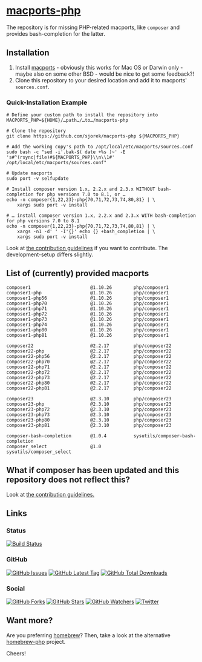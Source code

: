 # [macports-php](https://sjorek.github.io/macports-php/)

The repository is for missing PHP-related macports, like `composer` and
provides bash-completion for the latter.

## Installation

1. Install [macports](https://www.macports.org) - obviously this works
   for Mac OS or Darwin only - maybe also on some other BSD - would be
   nice to get some feedback?!
2. Clone this repository to your desired location and add it to macports'
   `sources.conf`.

### Quick-Installation Example

```console
# Define your custom path to install the repository into
MACPORTS_PHP=${HOME}/…path…/…to…/macports-php

# Clone the repository
git clone https://github.com/sjorek/macports-php ${MACPORTS_PHP}

# Add the working copy's path to /opt/local/etc/macports/sources.conf
sudo bash -c "sed -i'.bak-$( date +%s )~' -E 's#^(rsync|file)#${MACPORTS_PHP}\\n\\1#' /opt/local/etc/macports/sources.conf"

# Update macports
sudo port -v selfupdate

# Install composer version 1.x, 2.2.x and 2.3.x WITHOUT bash-completion for php versions 7.0 to 8.1, or …
echo -n composer{1,22,23}-php{70,71,72,73,74,80,81} | \
    xargs sudo port -v install

# … install composer version 1.x, 2.2.x and 2.3.x WITH bash-completion for php versions 7.0 to 8.1
echo -n composer{1,22,23}-php{70,71,72,73,74,80,81} | \
    xargs -n1 -d' ' -I'{}' echo {} +bash_completion | \
    xargs sudo port -v install
```

Look at [the contribution guidelines](CONTRIBUTING.md) if you want to
contribute. The development-setup differs slightly.

## List of (currently) provided macports

    composer1                      @1.10.26        php/composer1
    composer1-php                  @1.10.26        php/composer1
    composer1-php56                @1.10.26        php/composer1
    composer1-php70                @1.10.26        php/composer1
    composer1-php71                @1.10.26        php/composer1
    composer1-php72                @1.10.26        php/composer1
    composer1-php73                @1.10.26        php/composer1
    composer1-php74                @1.10.26        php/composer1
    composer1-php80                @1.10.26        php/composer1
    composer1-php81                @1.10.26        php/composer1

    composer22                     @2.2.17         php/composer22
    composer22-php                 @2.2.17         php/composer22
    composer22-php56               @2.2.17         php/composer22
    composer22-php70               @2.2.17         php/composer22
    composer22-php71               @2.2.17         php/composer22
    composer22-php72               @2.2.17         php/composer22
    composer22-php73               @2.2.17         php/composer22
    composer22-php80               @2.2.17         php/composer22
    composer22-php81               @2.2.17         php/composer22

    composer23                     @2.3.10         php/composer23
    composer23-php                 @2.3.10         php/composer23
    composer23-php72               @2.3.10         php/composer23
    composer23-php73               @2.3.10         php/composer23
    composer23-php80               @2.3.10         php/composer23
    composer23-php81               @2.3.10         php/composer23

    composer-bash-completion       @1.0.4          sysutils/composer-bash-completion
    composer_select                @1.0            sysutils/composer_select

## What if composer has been updated and this repository does not reflect this?

Look at [the contribution guidelines.](CONTRIBUTING.md)

## Links

### Status

[![Build Status](https://img.shields.io/travis/com/sjorek/macports-php.svg)](https://travis-ci.com/sjorek/macports-php)


### GitHub

[![GitHub Issues](https://img.shields.io/github/issues/sjorek/macports-php.svg)](https://github.com/sjorek/macports-php/issues)
[![GitHub Latest Tag](https://img.shields.io/github/tag/sjorek/macports-php.svg)](https://github.com/sjorek/macports-php/tags)
[![GitHub Total Downloads](https://img.shields.io/github/downloads/sjorek/macports-php/total.svg)](https://github.com/sjorek/macports-php/releases)


### Social

[![GitHub Forks](https://img.shields.io/github/forks/sjorek/macports-php.svg?style=social)](https://github.com/sjorek/macports-php/network)
[![GitHub Stars](https://img.shields.io/github/stars/sjorek/macports-php.svg?style=social)](https://github.com/sjorek/macports-php/stargazers)
[![GitHub Watchers](https://img.shields.io/github/watchers/sjorek/macports-php.svg?style=social)](https://github.com/sjorek/macports-php/watchers)
[![Twitter](https://img.shields.io/twitter/url/https/github.com/sjorek/macports-php.svg?style=social)](https://twitter.com/intent/tweet?url=https%3A%2F%2Fsjorek.github.io%2Fmacports-php%2F)

## Want more?

Are you preferring [homebrew](https://brew.sh)? Then, take a look at the 
alternative [homebrew-php](https://sjorek.github.io/homebrew-php/) project.

Cheers!
